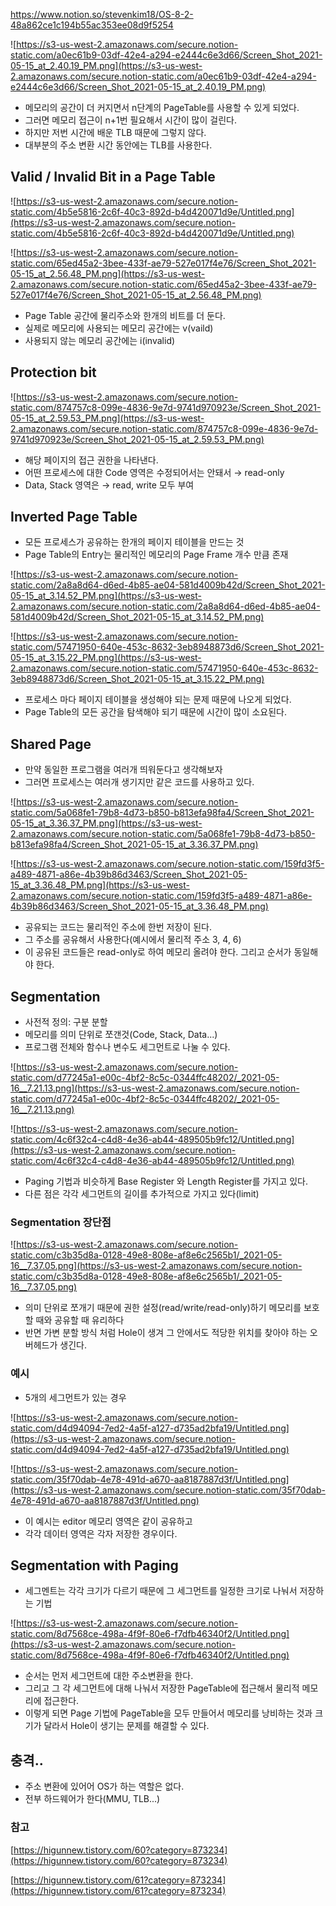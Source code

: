https://www.notion.so/stevenkim18/OS-8-2-48a862ce1c194b55ac353ee08d9f5254

![https://s3-us-west-2.amazonaws.com/secure.notion-static.com/a0ec61b9-03df-42e4-a294-e2444c6e3d66/Screen_Shot_2021-05-15_at_2.40.19_PM.png](https://s3-us-west-2.amazonaws.com/secure.notion-static.com/a0ec61b9-03df-42e4-a294-e2444c6e3d66/Screen_Shot_2021-05-15_at_2.40.19_PM.png)

- 메모리의 공간이 더 커지면서 n단계의 PageTable를 사용할 수 있게 되었다.
- 그러면 메모리 접근이 n+1번 필요해서 시간이 많이 걸린다.
- 하지만 저번 시간에 배운 TLB 때문에 그렇지 않다.
- 대부분의 주소 변환 시간 동안에는 TLB를 사용한다.

## Valid / Invalid Bit in a Page Table

![https://s3-us-west-2.amazonaws.com/secure.notion-static.com/4b5e5816-2c6f-40c3-892d-b4d420071d9e/Untitled.png](https://s3-us-west-2.amazonaws.com/secure.notion-static.com/4b5e5816-2c6f-40c3-892d-b4d420071d9e/Untitled.png)

![https://s3-us-west-2.amazonaws.com/secure.notion-static.com/65ed45a2-3bee-433f-ae79-527e017f4e76/Screen_Shot_2021-05-15_at_2.56.48_PM.png](https://s3-us-west-2.amazonaws.com/secure.notion-static.com/65ed45a2-3bee-433f-ae79-527e017f4e76/Screen_Shot_2021-05-15_at_2.56.48_PM.png)

- Page Table 공간에 물리주소와 한개의 비트를 더 둔다.
- 실제로 메모리에 사용되는 메모리 공간에는 v(vaild)
- 사용되지 않는 메모리 공간에는 i(invalid)

## Protection bit

![https://s3-us-west-2.amazonaws.com/secure.notion-static.com/874757c8-099e-4836-9e7d-9741d970923e/Screen_Shot_2021-05-15_at_2.59.53_PM.png](https://s3-us-west-2.amazonaws.com/secure.notion-static.com/874757c8-099e-4836-9e7d-9741d970923e/Screen_Shot_2021-05-15_at_2.59.53_PM.png)

- 해당 페이지의 접근 권한을 나타낸다.
- 어떤 프로세스에 대한 Code 영역은 수정되어서는 안돼서 → read-only
- Data, Stack 영역은 → read, write 모두 부여

## Inverted Page Table

- 모든 프로세스가 공유하는 한개의 페이지 테이블을 만드는 것
- Page Table의 Entry는 물리적인 메모리의 Page Frame 개수 만큼 존재

![https://s3-us-west-2.amazonaws.com/secure.notion-static.com/2a8a8d64-d6ed-4b85-ae04-581d4009b42d/Screen_Shot_2021-05-15_at_3.14.52_PM.png](https://s3-us-west-2.amazonaws.com/secure.notion-static.com/2a8a8d64-d6ed-4b85-ae04-581d4009b42d/Screen_Shot_2021-05-15_at_3.14.52_PM.png)

![https://s3-us-west-2.amazonaws.com/secure.notion-static.com/57471950-640e-453c-8632-3eb8948873d6/Screen_Shot_2021-05-15_at_3.15.22_PM.png](https://s3-us-west-2.amazonaws.com/secure.notion-static.com/57471950-640e-453c-8632-3eb8948873d6/Screen_Shot_2021-05-15_at_3.15.22_PM.png)

- 프로세스 마다 페이지 테이블을 생성해야 되는 문제 때문에 나오게 되었다.
- Page Table의 모든 공간을 탐색해야 되기 때문에 시간이 많이 소요된다.

## Shared Page

- 만약 동일한 프로그램을 여러개 띄워둔다고 생각해보자
- 그러면 프로세스는 여러개 생기지만 같은 코드를 사용하고 있다.

![https://s3-us-west-2.amazonaws.com/secure.notion-static.com/5a068fe1-79b8-4d73-b850-b813efa98fa4/Screen_Shot_2021-05-15_at_3.36.37_PM.png](https://s3-us-west-2.amazonaws.com/secure.notion-static.com/5a068fe1-79b8-4d73-b850-b813efa98fa4/Screen_Shot_2021-05-15_at_3.36.37_PM.png)

![https://s3-us-west-2.amazonaws.com/secure.notion-static.com/159fd3f5-a489-4871-a86e-4b39b86d3463/Screen_Shot_2021-05-15_at_3.36.48_PM.png](https://s3-us-west-2.amazonaws.com/secure.notion-static.com/159fd3f5-a489-4871-a86e-4b39b86d3463/Screen_Shot_2021-05-15_at_3.36.48_PM.png)

- 공유되는 코드는 물리적인 주소에 한번 저장이 된다.
- 그 주소를 공유해서 사용한다(예시에서 물리적 주소 3, 4, 6)
- 이 공유된 코드들은 read-only로 하여 메모리 올려야 한다. 그리고 순서가 동일해야 한다.

## Segmentation

- 사전적 정의: 구분 분할
- 메모리를 의미 단위로 쪼갠것(Code, Stack, Data...)
- 프로그램 전체와 함수나 변수도 세그먼트로 나눌 수 있다.

![https://s3-us-west-2.amazonaws.com/secure.notion-static.com/d77245a1-e00c-4bf2-8c5c-0344ffc48202/_2021-05-16__7.21.13.png](https://s3-us-west-2.amazonaws.com/secure.notion-static.com/d77245a1-e00c-4bf2-8c5c-0344ffc48202/_2021-05-16__7.21.13.png)

![https://s3-us-west-2.amazonaws.com/secure.notion-static.com/4c6f32c4-c4d8-4e36-ab44-489505b9fc12/Untitled.png](https://s3-us-west-2.amazonaws.com/secure.notion-static.com/4c6f32c4-c4d8-4e36-ab44-489505b9fc12/Untitled.png)

- Paging 기법과 비슷하게 Base Register 와 Length Register를 가지고 있다.
- 다른 점은 각각 세그먼트의 길이를 추가적으로 가지고 있다(limit)

### Segmentation 장단점

![https://s3-us-west-2.amazonaws.com/secure.notion-static.com/c3b35d8a-0128-49e8-808e-af8e6c2565b1/_2021-05-16__7.37.05.png](https://s3-us-west-2.amazonaws.com/secure.notion-static.com/c3b35d8a-0128-49e8-808e-af8e6c2565b1/_2021-05-16__7.37.05.png)

- 의미 단위로 쪼개기 때문에 권한 설정(read/write/read-only)하기 메모리를 보호할 때와 공유할 때 유리하다
- 반면 가변 분할 방식 처럼 Hole이 생겨 그 안에서도 적당한 위치를 찾아야 하는 오버헤드가 생긴다.

### 예시

- 5개의 세그먼트가 있는 경우

![https://s3-us-west-2.amazonaws.com/secure.notion-static.com/d4d94094-7ed2-4a5f-a127-d735ad2bfa19/Untitled.png](https://s3-us-west-2.amazonaws.com/secure.notion-static.com/d4d94094-7ed2-4a5f-a127-d735ad2bfa19/Untitled.png)

![https://s3-us-west-2.amazonaws.com/secure.notion-static.com/35f70dab-4e78-491d-a670-aa8187887d3f/Untitled.png](https://s3-us-west-2.amazonaws.com/secure.notion-static.com/35f70dab-4e78-491d-a670-aa8187887d3f/Untitled.png)

- 이 예시는 editor 메모리 영역은 같이 공유하고
- 각각 데이터 영역은 각자 저장한 경우이다.

## Segmentation with Paging

- 세그멘트는 각각 크기가 다르기 때문에 그 세그먼트를 일정한 크기로 나눠서 저장하는 기법

![https://s3-us-west-2.amazonaws.com/secure.notion-static.com/8d7568ce-498a-4f9f-80e6-f7dfb46340f2/Untitled.png](https://s3-us-west-2.amazonaws.com/secure.notion-static.com/8d7568ce-498a-4f9f-80e6-f7dfb46340f2/Untitled.png)

- 순서는 먼저 세그먼트에 대한 주소변환을 한다.
- 그리고 그 각 세그먼트에 대해 나눠서 저장한 PageTable에 접근해서 물리적 메모리에 접근한다.
- 이렇게 되면 Page 기법에 PageTable을 모두 만들어서 메모리를 낭비하는 것과 크기가 달라서 Hole이 생기는 문제를 해결할 수 있다.

## 충격..

- 주소 변환에 있어어 OS가 하는 역할은 없다.
- 전부 하드웨어가 한다(MMU, TLB...)

### 참고

[https://higunnew.tistory.com/60?category=873234](https://higunnew.tistory.com/60?category=873234)

[https://higunnew.tistory.com/61?category=873234](https://higunnew.tistory.com/61?category=873234)
